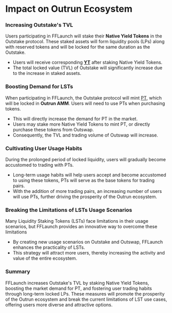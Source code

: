 # Impact on Outrun Ecosystem

### Increasing Outstake's TVL

Users participating in FFLaunch will stake their **Native Yield Tokens** in the Outstake protocol. These staked assets will form liquidity pools (LPs) along with reserved tokens and will be locked for the same duration as the Outstake.

* Users will receive corresponding [**YT**](https://outrun.gitbook.io/doc/outstake/yield-tokenization/yt) after staking Native Yield Tokens.
* The total locked value (TVL) of Outstake will significantly increase due to the increase in staked assets.

### Boosting Demand for LSTs

When participating in FFLaunch, the Outstake protocol will mint [PT](https://outrun.gitbook.io/doc/outstake/yield-tokenization/pt), which will be locked in **Outrun AMM**. Users will need to use PTs when purchasing tokens.

* This will directly increase the demand for PT in the market.
* Users may stake more Native Yield Tokens to mint PT, or directly purchase these tokens from Outswap.
* Consequently, the TVL and trading volume of Outswap will increase.

### Cultivating User Usage Habits

During the prolonged period of locked liquidity, users will gradually become accustomed to trading with PTs.

* Long-term usage habits will help users accept and become accustomed to using these tokens, PTs will serve as the base tokens for trading pairs.
* With the addition of more trading pairs, an increasing number of users will use PTs, further driving the prosperity of the Outrun ecosystem.

### Breaking the Limitations of LSTs Usage Scenarios

Many Liquidity Staking Tokens (LSTs) face limitations in their usage scenarios, but FFLaunch provides an innovative way to overcome these limitations

* By creating new usage scenarios on Outstake and Outswap, FFLaunch enhances the practicality of LSTs.
* This strategy will attract more users, thereby increasing the activity and value of the entire ecosystem.

### Summary

FFLaunch increases Outstake's TVL by staking Native Yield Tokens, boosting the market demand for PT, and fostering user trading habits through long-term locked LPs. These measures will promote the prosperity of the Outrun ecosystem and break the current limitations of LST use cases, offering users more diverse and attractive options.
